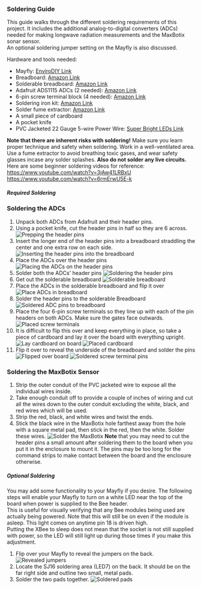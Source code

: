 ### Soldering Guide

This guide walks through the different soldering requirements of this project. It includes the additional analog-to-digital converters (ADCs) needed for making longwave radiation measurements and the MaxBotix sonar sensor.  
An optional soldering jumper setting on the Mayfly is also discussed.

Hardware and tools needed:
- Mayfly: [EnviroDIY Link](https://www.envirodiy.org/product/envirodiy-mayfly-data-logger/)
- Breadboard: [Amazon Link](https://www.amazon.com/DEYUE-breadboard-Set-Prototype-Board/dp/B07LFD4LT6/ref=sr_1_1?crid=1DC4JWMO8ZJJY&dib=eyJ2IjoiMSJ9.jxVij6GBiI3UZ-6NpQmxYSe8hSgXCBThtl8-kiWvP-3WAVR479ujpSnnPrGnp7cUmnWXDiOtQ4phR-50BL2i1UjIniLV-IZZxGL4TpbQyZl7HSLv0v_bglYhH4-nDi4q2dBM2irJQZsNjZVsp45ZvGQZ1NRpkMMow3avvtMa5poaJjae4h3RQHu-G7xMAbMuGD0mY7QKZCUvI0Gcgym9OSW0TxVPqP694VD83nkVXtyUkbFpnQXhNhmMdNVbv5c_Q-vrcdhK-c4uRXD58dI5sZfi3NQnlcHaACsX2HjXnJk.B3AS3S1rpTwwSBDJtb058ysVtnxTsyUSe-oGa_6XJyw&dib_tag=se&keywords=breadboard&qid=1731532125&s=electronics&sprefix=breadboar%2Celectronics%2C183&sr=1-1)
- Solderable breadboard: [Amazon Link](https://www.amazon.com/gp/product/B07ZYNWJ1S/ref=ppx_yo_dt_b_asin_title_o02_s00?ie=UTF8&th=1)
- Adafruit ADS1115 ADCs (2 needed): [Amazon Link](https://www.amazon.com/ADS1115-16-Bit-ADC-Programmable-Amplifier/dp/B00QIW4MGW/ref=sxts_b2b_sx_reorder_acb_customer?content-id=amzn1.sym.44ecadb3-1930-4ae5-8e7f-c0670e7d86ce%3Aamzn1.sym.44ecadb3-1930-4ae5-8e7f-c0670e7d86ce&crid=3GMWVOTWRU9K6&cv_ct_cx=adafruit+ads1115+16-bit+adc&keywords=adafruit+ads1115+16-bit+adc&pd_rd_i=B00QIW4MGW&pd_rd_r=79e2130c-1d1b-4efe-8e58-87c4f12a79ba&pd_rd_w=ZUUuH&pd_rd_wg=t5fWq&pf_rd_p=44ecadb3-1930-4ae5-8e7f-c0670e7d86ce&pf_rd_r=JP73B0DPN1ECZR4AK5XY&qid=1699428398&sbo=RZvfv%2F%2FHxDF%2BO5021pAnSA%3D%3D&sprefix=16+bit+adc+adafruit+ads%2Caps%2C122&sr=1-1-62d64017-76a9-4f2a-8002-d7ec97456eea)
- 6-pin screw terminal block (4 needed): [Amazon Link](https://www.amazon.com/Augiimor-15PCS-2-54mm-Terminal-Connector/dp/B08B3SY1PG/ref=sr_1_1?crid=2JBVRDDLQGR9C&keywords=solderable%2Bscrew%2Bterminals%2B6-pin&qid=1699428828&sprefix=solderable%2Bscrew%2Bterminals%2B6-pin%2Caps%2C136&sr=8-1&th=1)
- Soldering iron kit: [Amazon Link](https://www.amazon.com/Soldering-Interchangeable-Adjustable-Temperature-Enthusiast/dp/B087767KNW/ref=sr_1_1?crid=1253VSWW6H46N&dib=eyJ2IjoiMSJ9.MNB3HuUsZOjz1NSstYQ0xYsrWEda1XgfR9bXfx1rBtjHYwVSwosZi0MNnGQsMTKnHo7etRSOAA7Fe4ZqIHhFkaw8iXVm33USmlWOqAaOmSRhJJ-EI1PWY7Y7IsYyB_ReyrY1qpsnZfaFaLPyOvkLrG8PyCQ8mC7Os7bbMw6KX6Y9oEFKkKJGDrNK8zf69w52_OCrlFg9R4JveMzz1197Xk_cDlhl6bcsgED57q8vhjs.gK3HKVOENLHOZByK3H7otcsbs5yQRwmHR36ghGGssLE&dib_tag=se&keywords=soldering%2Biron%2Bkit&qid=1731532438&sprefix=solder%2Caps%2C186&sr=8-1&th=1)
- Solder fume extractor: [Amazon Link](https://www.amazon.com/YIHUA-Extractor-Absorber-Tiltable-Soldering/dp/B0B4CB6KRW/ref=sr_1_1?dib=eyJ2IjoiMSJ9.nfZb-SxE9A3ZLDvZFrS9P3f2pguFB6soC_NoyBhH44ZWfXSyKNhnsDazsyKV3rkWxfUr1TMra-BXLt5ubo_GJIh-a7kCreDrc8hFH29_HS9y4ZDl5KFzHVFw81lWZpNeU2Dh023MpbDnDdeXYmOPhehh24v2OSccqHt3kT3pwKoESynoxTHFsERFNnj_1BZ0B3CHpBZG3mRCGZLl4Baq45s13vL1qv2GXuOPhlAJHxw.sH5dsSyoXdfDvirtIyiJwdXuWzr0Ma28fcy23hEHOis&dib_tag=se&keywords=charcoal%2Bsoldering%2Bvent&qid=1731533409&sr=8-1&th=1)
- A small piece of cardboard
- A pocket knife
- PVC Jacketed 22 Gauge 5-wire Power Wire: [Super Bright LEDs Link](https://www.superbrightleds.com/pvc-jacketed-22-gauge-wire-five-conductor-power-wire-22-awg-5-wire)

**Note that there are inherent risks with soldering!** Make sure you learn proper technique and safety when soldering. Work in a well-ventilated area.  
Use a fume extractor to avoid breathing toxic gases, and wear safety glasses incase any solder splashes. **Also do not solder any live circuits.** 
Here are some beginner soldering videos for reference:  
https://www.youtube.com/watch?v=3jAw41LRBxU
https://www.youtube.com/watch?v=6rmErwU5E-k  


##### Required Soldering

### Soldering the ADCs
1. Unpack both ADCs from Adafruit and their header pins.
2. Using a pocket knife, cut the header pins in half so they are 6 across.
![Prepping the header pins](soldering_images/soldering1.jpg)
3. Insert the longer end of the header pins into a breadboard straddling the center and one extra row on each side.
![Inserting the header pins into the breadboard](soldering_images/soldering2.jpg)
4. Place the ADCs over the header pins
![Placing the ADCs on the header pins](soldering_images/soldering3.jpg)
5. Solder both the ADCs' header pins
![Soldering the header pins](soldering_images/soldering4.jpg)
6. Get out the solderable breadboard
![Solderable breadboard](soldering_images/soldering5.jpg)
7. Place the ADCs in the solderable breadboard and flip it over
![Place ADCs in breadboard](soldering_images/soldering6.jpg)
8. Solder the header pins to the solderable Breadboard
![Soldered ADC pins to breadboard](soldering_images/soldering7.jpg)
9. Place the four 6-pin screw terminals so they line up with each of the pin headers on both ADCs. Make sure the gates face outwards.
![Placed screw terminals](soldering_images/soldering8.jpg)
10. It is difficult to flip this over and keep everything in place, so take a piece of cardboard and lay it over the board with everything upright.
![Lay cardboard on board](soldering_images/soldering9.jpg)
![Placed cardboard](soldering_images/soldering10.jpg)
11. Flip it over to reveal the underside of the breadboard and solder the pins
![Flipped over board](soldering_images/soldering11.jpg)
![Soldered screw terminal pins](soldering_images/soldering12.jpg)

### Soldering the MaxBotix Sensor
1. Strip the outer conduit of the PVC jacketed wire to expose all the individual wires inside.
2. Take enough conduit off to provide a couple of inches of wiring and cut all the wires down to the outer conduit excluding the white, black, and red wires which will be used.
3. Strip the red, black, and white wires and twist the ends.
4. Stick the black wire in the MaxBotix hole farthest away from the hole with a square metal pad, then stick in the red, then the white. Solder these wires.
![Solder the MaxBotix](soldering_images/IMG_9191.JPG)
**Note** that you may need to cut the header pins a small amount after soldering them to the board when you put it in the enclosure to mount it. The pins may be too long for the command strips to make contact between the board and the enclosure otherwise.

##### Optional Soldering

You may add some functionality to your Mayfly if you desire. The following steps will enable your Mayfly to turn on a white LED near the top of the board when power is supplied to the Bee header.  
This is useful for visually verifying that any Bee modules being used are actually being powered. Note that this will still be on even if the module is asleep. This light comes on anytime pin 18 is driven high.  
Putting the XBee to sleep does not mean that the socket is not still supplied with power, so the LED will still light up during those times if you make this adjustment.

1. Flip over your Mayfly to reveal the jumpers on the back.
![Revealed jumpers](soldering_images/soldering13.jpg)
2. Locate the SJ16 soldering area (LED7) on the back. It should be on the far right side and outline two small, metal pads.
3. Solder the two pads together.
![Soldered pads](soldering_images/soldering14.jpg)


